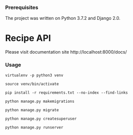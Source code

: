 
### Prerequisites

The project was written on Python 3.7.2 and Django 2.0.



# Recipe API

Please visit documentation site http://localhost:8000/docs/

### Usage

```
virtualenv -p python3 venv

source venv/bin/activate

pip install -r requirements.txt --no-index --find-links

python manage.py makemigrations

python manage.py migrate

python manage.py createsuperuser

python manage.py runserver
```






